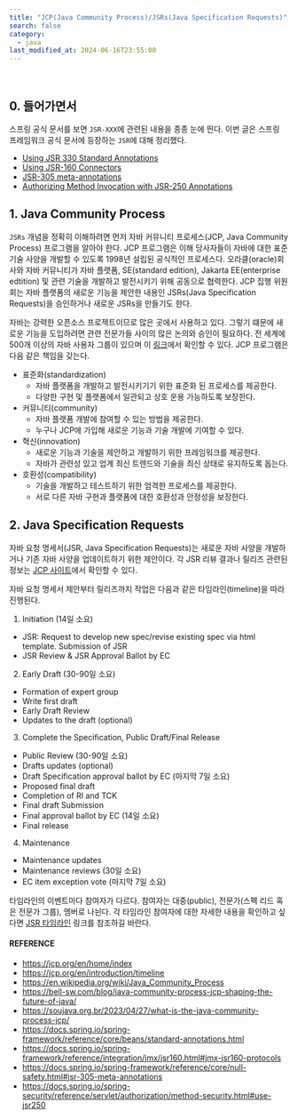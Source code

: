```yaml
---
title: "JCP(Java Community Process)/JSRs(Java Specification Requests)"
search: false
category:
  - java
last_modified_at: 2024-06-16T23:55:00
---
```


<br/>

## 0. 들어가면서

스프링 공식 문서를 보면 `JSR-XXX`에 관련된 내용을 종종 눈에 띈다. 이번 글은 스프링 프레임워크 공식 문서에 등장하는 `JSR`에 대해 정리했다. 

- [Using JSR 330 Standard Annotations](https://docs.spring.io/spring-framework/reference/core/beans/standard-annotations.html)
- [Using JSR-160 Connectors](https://docs.spring.io/spring-framework/reference/integration/jmx/jsr160.html#jmx-jsr160-protocols)
- [JSR-305 meta-annotations](https://docs.spring.io/spring-framework/reference/core/null-safety.html#jsr-305-meta-annotations)
- [Authorizing Method Invocation with JSR-250 Annotations](https://docs.spring.io/spring-security/reference/servlet/authorization/method-security.html#use-jsr250)

## 1. Java Community Process

`JSRs` 개념을 정확히 이해하려면 먼저 자바 커뮤니티 프로세스(JCP, Java Community Process) 프로그램을 알아야 한다. JCP 프로그램은 이해 당사자들이 자바에 대한 표준 기술 사양을 개발할 수 있도록 1998년 설립된 공식적인 프로세스다. 오라클(oracle)회사와 자바 커뮤니티가 자바 플랫폼, SE(standard edition), Jakarta EE(enterprise edtition) 및 관련 기술을 개발하고 발전시키기 위해 공동으로 협력한다. JCP 집행 위원회는 자바 플랫폼의 새로운 기능을 제안한 내용인 JSRs(Java Specification Requests)을 승인하거나 새로운 JSRs을 만들기도 한다. 

자바는 강력한 오픈소스 프로젝트이므로 많은 곳에서 사용하고 있다. 그렇기 떄문에 새로운 기능을 도입하려면 관련 전문가들 사이의 많은 논의와 승인이 필요하다. 전 세계에 500개 이상의 자바 사용자 그룹이 있으며 이 [링크](https://dev.java/community/jugs/)에서 확인할 수 있다. JCP 프로그램은 다음 같은 책임을 갖는다.

- 표준화(standardization)
  - 자바 플랫폼을 개발하고 발전시키기기 위한 표준화 된 프로세스를 제공한다.
  - 다양한 구현 및 플랫폼에서 일관되고 상호 운용 가능하도록 보장한다.
- 커뮤니티(community)
  - 자바 플랫폼 개발에 참여할 수 있는 방법을 제공한다.
  - 누구나 JCP에 가입해 새로운 기능과 기술 개발에 기여할 수 있다.
- 혁신(innovation)
  - 새로운 기능과 기술을 제안하고 개발하기 위한 프레임워크를 제공한다.
  - 자바가 관련성 있고 업계 최신 트렌드와 기술을 최신 상태로 유지하도록 돕는다.
- 호환성(compatibility)
  - 기술을 개발하고 테스트하기 위한 엄격한 프로세스를 제공한다.
  - 서로 다른 자바 구현과 플랫폼에 대한 호환성과 안정성을 보장한다.

## 2. Java Specification Requests

자바 요청 명세서(JSR, Java Specification Requests)는 새로운 자바 사양을 개발하거나 기존 자바 사양을 업데이트하기 위한 제안이다. 각 JSR 리뷰 결과나 릴리즈 관련된 정보는 [JCP 사이트](https://jcp.org/en/home/index)에서 확인할 수 있다.

자바 요청 명세서 제안부터 릴리즈까지 작업은 다음과 같은 타임라인(timeline)을 따라 진행된다.

1. Initiation (14일 소요)
  - JSR: Request to develop new spec/revise existing spec via html template. Submission of JSR
  - JSR Review & JSR Approval Ballot by EC
2. Early Draft (30-90일 소요)
  - Formation of expert group
  - Write first draft
  - Early Draft Review
  - Updates to the draft (optional)
3. Complete the Specification, Public Draft/Final Release
  - Public Review (30-90일 소요)
  - Drafts updates (optional)
  - Draft Specification approval ballot by EC (마지막 7일 소요)
  - Proposed final draft
  - Completion of RI and TCK
  - Final draft Submission
  - Final approval ballot by EC (14일 소요)
  - Final release
4. Maintenance
  - Maintenance updates
  - Maintenance reviews (30일 소요)
  - EC item exception vote (마지막 7일 소요)

타임라인의 이벤트마다 참여자가 다르다. 참여자는 대중(public), 전문가(스펙 리드 혹은 전문가 그룹), 멤버로 나뉜다. 각 타임라인 참여자에 대한 자세한 내용을 확인하고 싶다면 [JSR 타임라인](https://jcp.org/en/introduction/timeline#detailed) 링크를 참조하길 바란다.

#### REFERENCE

- <https://jcp.org/en/home/index>
- <https://jcp.org/en/introduction/timeline>
- <https://en.wikipedia.org/wiki/Java_Community_Process>
- <https://bell-sw.com/blog/java-community-process-jcp-shaping-the-future-of-java/>
- <https://soujava.org.br/2023/04/27/what-is-the-java-community-process-jcp/>
- <https://docs.spring.io/spring-framework/reference/core/beans/standard-annotations.html>
- <https://docs.spring.io/spring-framework/reference/integration/jmx/jsr160.html#jmx-jsr160-protocols>
- <https://docs.spring.io/spring-framework/reference/core/null-safety.html#jsr-305-meta-annotations>
- <https://docs.spring.io/spring-security/reference/servlet/authorization/method-security.html#use-jsr250>

